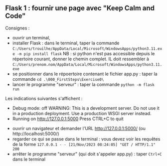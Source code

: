 ## Flask 1 : fournir une page avec "Keep Calm and Code"


Consignes :
- ouvrir un terminal,
- installer Flask : dans le terminal, taper la commande `C:/Users/trouilhe/AppData/Local/Microsoft/WindowsApps/python3.11.exe -m pip install flask`
NB : si python n'est pas accessible depuis le répertoire courant, donner le chemin complet. IL doit ressembler à `C:/Users/prenom.nom/AppData/Local/Microsoft/WindowsApps/python3.11.exe`
- se positionner dans le répoertoire contenant le fichier app.py : taper la commande  `cd .\000_FirstSteps\Exercise0\`
- lancer le programme "serveur" : taper la commande `python -m flask run` 

Les indications suivantes s'affichent :

 * Debug mode: off
WARNING: This is a development server. Do not use it in a production deployment. Use a production WSGI server instead.
 * Running on http://127.0.0.1:5000
Press CTRL+C to quit

- ouvrir un navigateur et demander l'URL http://127.0.0.1:5000/  (ou http://localhost:5000/)
- regarder ce qui se passe dans le terminal : vous devez voir les requêtes de la forme  `127.0.0.1 - - [21/Nov/2023 08:24:05] "GET / HTTP/1.1" 200`
- arrêter le programme "serveur" (qui doit s'appeler app.py) : taper `Ctrl+C` dans le terminal
